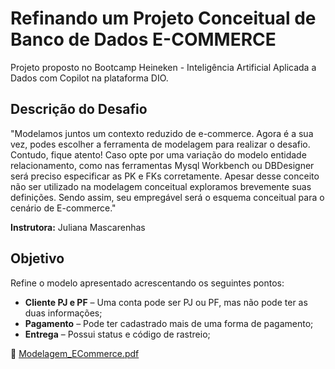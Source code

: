 # **Refinando um Projeto Conceitual de Banco de Dados E-COMMERCE**
Projeto proposto no Bootcamp Heineken - Inteligência Artificial Aplicada a Dados com Copilot na plataforma DIO.
## **Descrição do Desafio**
"Modelamos juntos um contexto reduzido de e-commerce. Agora é a sua vez, podes escolher a ferramenta de modelagem para realizar o desafio. Contudo, fique atento! Caso opte por uma variação do modelo entidade relacionamento, como nas ferramentas Mysql Workbench ou DBDesigner será preciso especificar as PK e FKs corretamente. Apesar desse conceito não ser utilizado na modelagem conceitual exploramos brevemente suas definições. Sendo assim, seu empregável será o esquema conceitual para o cenário de E-commerce."

**Instrutora:** Juliana Mascarenhas

## **Objetivo**
Refine o modelo apresentado acrescentando os seguintes pontos:

- **Cliente PJ e PF** – Uma conta pode ser PJ ou PF, mas não pode ter as duas informações;
- **Pagamento** – Pode ter cadastrado mais de uma forma de pagamento;
- **Entrega** – Possui status e código de rastreio;

📎 [Modelagem_ECommerce.pdf](https://github.com/user-attachments/files/19199675/Modelagem_ECommerce.pdf)




